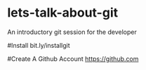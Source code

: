 # lets-talk-about-git
An introductory git session for the developer

#Install
bit.ly/installgit

#Create A Github Account
https://github.com
